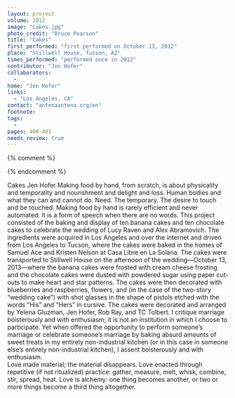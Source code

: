 ```yaml
---
layout: project
volume: 2012
image: "Cakes.jpg"
photo_credit: "Bruce Pearson"
title: "Cakes"
first_performed: "first performed on October 13, 2012"
place: "Stillwell House, Tucson, AZ"
times_performed: "performed once in 2012"
contributor: "Jen Hofer"
collaborators: 
  - 
home: "Jen Hofer"
links: 
  - "Los Angeles, CA"
contact: "antenaantena.org/en"
footnote: 
tags: 
  - 
pages: 400-401
needs_review: true
---
```


{% comment %} 

{% endcomment %}

 Cakes 
 Jen Hofer 
 Making food by hand, from scratch, is about physicality and temporality and nourishment and delight and loss. Human bodies and what they can and cannot do. Need. The temporary. The desire to touch and be touched. Making food by hand is rarely efficient and never automated. It is a form of speech when there are no words. 
 This project consisted of the baking and display of ten banana cakes and ten chocolate cakes to celebrate the wedding of Lucy Raven and Alex Abramovich. The ingredients were acquired in Los Angeles and over the internet and driven from Los Angeles to Tucson, where the cakes were baked in the homes of Samuel Ace and Kristen Nelson at Casa Libre en La Solana. The cakes were transported to Stillwell House on the afternoon of the wedding—October 13, 2013—where the banana cakes were frosted with cream cheese frosting and the chocolate cakes were dusted with powdered sugar using paper cut-outs to make heart and star patterns. The cakes were then decorated with blueberries and raspberries, flowers, and (in the case of the two-story “wedding cake”) with shot glasses in the shape of pistols etched with the words “His” and “Hers” in cursive. The cakes were decorated and arranged by Yelena Gluzman, Jen Hofer, Rob Ray, and TC Tolbert. 
 I critique marriage boisterously and with enthusiasm; it is not an institution in which I choose to participate. Yet when offered the opportunity to perform someone’s marriage or celebrate someone’s marriage by baking absurd amounts of sweet treats in my entirely non-industrial kitchen (or in this case in someone else’s entirely non-industrial kitchen), I assent boisterously and with enthusiasm.  
 Love made material; the material disappears. Love enacted through repetitive (if not ritualized) practice: gather, measure, melt, whisk, combine, stir, spread, heat. Love is alchemy: one thing becomes another, or two or more things become a third thing altogether. 
